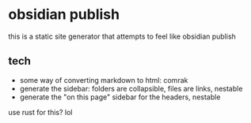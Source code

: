 # obsidian publish

this is a static site generator that attempts to feel like obsidian publish

## tech

- some way of converting markdown to html: comrak
- generate the sidebar: folders are collapsible, files are links, nestable
- generate the "on this page" sidebar for the headers, nestable

use rust for this? lol